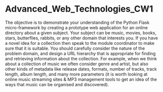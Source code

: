 # Advanced_Web_Technologies_CW1

The objective is to demonstrate your understanding of the Python Flask micro-framework by creating
a prototype web application for an online directory about a given subject. Your subject can be music,
movies, books, stars, butterflies, rabbits, or any other domain that interests you. If you have a novel
idea for a collection then speak to the module coordinator to make sure that it is suitable. You should
carefully consider the nature of the problem domain, and design a URL hierarchy that is appropriate for
finding and retrieving information about the collection. For example, when we think about a collection
of music we often consider genre and artist, but also other kinds of metadata like release dates, formats,
number of tracks, track length, album length, and many more parameters (it is worth looking at online
music streaming sites & MP3 management tools to get an idea of the ways that music can be organised
and discovered).
